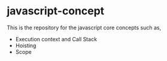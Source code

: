 # javascript-concept
This is the repository for the javascript core concepts such as,

- Execution context and Call Stack
- Hoisting
- Scope